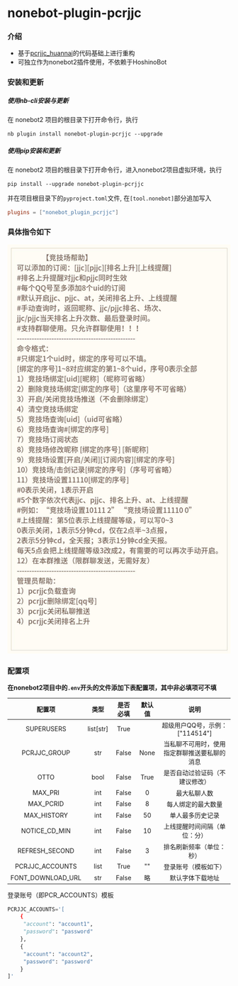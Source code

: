 # nonebot-plugin-pcrjjc

### 介绍

* 基于[pcrjjc_huannai](https://github.com/SonderXiaoming/pcrjjc_huannai)的代码基础上进行重构
* 可独立作为nonebot2插件使用，不依赖于HoshinoBot

### 安装和更新

##### 使用nb-cli安装与更新

在 nonebot2 项目的根目录下打开命令行，执行

```shell
nb plugin install nonebot-plugin-pcrjjc --upgrade
```

##### 使用pip安装和更新

在 nonebot2 项目的根目录下打开命令行，进入nonebot2项目虚拟环境，执行

```shell
pip install --upgrade nonebot-plugin-pcrjjc
```

并在项目根目录下的`pyproject.toml`文件, 在`[tool.nonebot]`部分追加写入

```toml
plugins = ["nonebot_plugin_pcrjjc"]
```

### 具体指令如下

![竞技场帮助指令](./img/help.png)

### 配置项

**在nonebot2项目中的`.env`开头的文件添加下表配置项，其中非必填项可不填**

|        配置项        |    类型     | 是否必填  |   默认值   |           说明           |
|:-----------------:|:---------:|:-----:|:-------:|:----------------------:|
|    SUPERUSERS     | list[str] | True  |         | 超级用户QQ号，示例：["114514"]  |
|   PCRJJC_GROUP    |    str    | False |  None   | 当私聊不可用时，使用指定群聊推送要私聊的消息 |
|       OTTO        |   bool    | False |  True   |    是否自动过验证码（不建议修改）     |
|      MAX_PRI      |    int    | False |    0    |         最大私聊人数         |
|     MAX_PCRID     |    int    | False |    8    |       每人绑定的最大数量        |
|    MAX_HISTORY    |    int    | False |   50    |        单人最多历史记录        |
|   NOTICE_CD_MIN   |    int    | False |   10    |     上线提醒时间间隔（单位：分）     |
|  REFRESH_SECOND   |    int    | False |    3    |      排名刷新频率（单位：秒）      |
|  PCRJJC_ACCOUNTS  |   list    | True  |   ""    |       登录账号（模板如下）       |
| FONT_DOWNLOAD_URL |    str    | False |    略    |        默认字体下载地址        |

登录账号（即PCR_ACCOUNTS）模板

```python
PCRJJC_ACCOUNTS='[
    {
     "account": "account1",
     "password": "password"
    },
    {
     "account": "account2",
     "password": "password"
    }
]'
```

